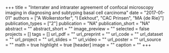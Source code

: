+++
title = "Interrater and intrarater agreement of confocal microscopy imaging in diagnosing and subtyping basal cell carcinoma"
date = "2017-01-01"
authors = ["A Wolkerstorfer", "I Eekhout", "CAC Prinsen", "MA {de Rie}"]
publication_types = ["2"]
publication = "NA"
publication_short = "NA"
abstract = ""
abstract_short = ""
image_preview = ""
selected = false
projects = []
tags = []
url_pdf = ""
url_preprint = ""
url_code = ""
url_dataset = ""
url_project = ""
url_slides = ""
url_video = ""
url_poster = ""
url_source = ""
math = true
highlight = true
[header]
image = ""
caption = ""
+++
